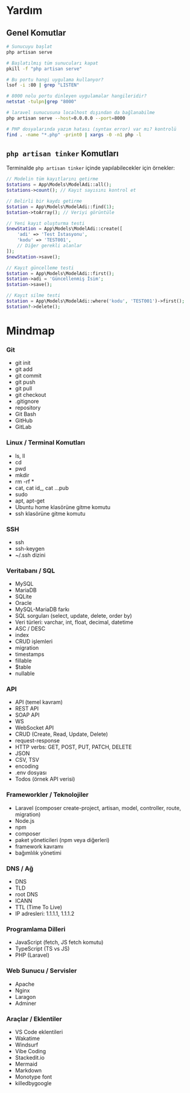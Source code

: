 # Yardım

## Genel Komutlar

```bash
# Sunucuyu başlat
php artisan serve

# Başlatılmış tüm sunucuları kapat
pkill -f "php artisan serve"

# Bu portu hangi uygulama kullanyor?
lsof -i :80 | grep "LISTEN"

# 8000 nolu portu dinleyen uygulamalar hangileridir?
netstat -tulpn|grep "8000"

# laravel sunucusuna localhost dışından da bağlanabilme
php artisan serve --host=0.0.0.0 --port=8000

# PHP dosyalarında yazım hatası (syntax error) var mı? kontrolü
find . -name "*.php" -print0 | xargs -0 -n1 php -l
```

## `php artisan tinker` Komutları

Terminalde `php artisan tinker` içinde yapılabilecekler için örnekler:

```php
// Modelin tüm kayıtlarını getirme
$stations = App\Models\ModelAdi::all();
$stations->count(); // Kayıt sayısını kontrol et

// Belirli bir kaydı getirme
$station = App\Models\ModelAdi::find(1);
$station->toArray(); // Veriyi görüntüle

// Yeni kayıt oluşturma testi
$newStation = App\Models\ModelAdi::create([
    'adi' => 'Test İstasyonu',
    'kodu' => 'TEST001',
    // Diğer gerekli alanlar
]);
$newStation->save();

// Kayıt güncelleme testi
$station = App\Models\ModelAdi::first();
$station->adi = 'Güncellenmiş İsim';
$station->save();

// Kayıt silme testi
$station = App\Models\ModelAdi::where('kodu', 'TEST001')->first();
$station?->delete();
```

# Mindmap


### **Git**

  - git init
  - git add
  - git commit
  - git push
  - git pull
  - git checkout
  - .gitignore
  - repository
  - Git Bash
  - GitHub
  - GitLab
### **Linux / Terminal Komutları**

  - ls, ll
  - cd
  - pwd
  - mkdir
  - rm -rf \*
  - cat, cat id\_, cat …pub
  - sudo
  - apt, apt-get
  - Ubuntu home klasörüne gitme komutu
  - ssh klasörüne gitme komutu
### **SSH**

  - ssh
  - ssh-keygen
  - \~/.ssh dizini
### **Veritabanı / SQL**

  - MySQL
  - MariaDB
  - SQLite
  - Oracle
  - MySQL-MariaDB farkı
  - SQL sorguları (select, update, delete, order by)
  - Veri türleri: varchar, int, float, decimal, datetime
  - ASC / DESC
  - index
  - CRUD işlemleri
  - migration
  - timestamps
  - fillable
  - \$table
  - nullable
### **API**
  - API (temel kavram)
  - REST API
  - SOAP API
  - WS
  - WebSocket API
  - CRUD (Create, Read, Update, Delete)
  - request-response
  - HTTP verbs: GET, POST, PUT, PATCH, DELETE
  - JSON
  - CSV, TSV
  - encoding
  - .env dosyası
  - Todos (örnek API verisi)
### **Frameworkler / Teknolojiler**

  - Laravel (composer create-project, artisan, model, controller, route, migration)
  - Node.js
  - npm
  - composer
  - paket yöneticileri (npm veya diğerleri)
  - framework kavramı
  - bağımlılık yönetimi
### **DNS / Ağ**

  - DNS
  - TLD
  - root DNS
  - ICANN
  - TTL (Time To Live)
  - IP adresleri: 1.1.1.1, 1.1.1.2
### **Programlama Dilleri**

  - JavaScript (fetch, JS fetch komutu)
  - TypeScript (TS vs JS)
  - PHP (Laravel)
### **Web Sunucu / Servisler**

  - Apache
  - Nginx
  - Laragon
  - Adminer
### **Araçlar / Eklentiler**

  - VS Code eklentileri
  - Wakatime
  - Windsurf
  - Vibe Coding
  - Stackedit.io
  - Mermaid
  - Markdown
  - Monotype font
  - killedbygoogle


